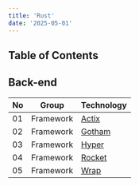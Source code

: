 ```yaml
---
title: 'Rust'
date: '2025-05-01'
---
```


## Table of Contents

## Back-end

| No  | Group     | Technology                                  |
| --- | --------- | ------------------------------------------- |
| 01  | Framework | [Actix](https://actix.rs/)                  |
| 02  | Framework | [Gotham](https://gotham.rs/)                |
| 03  | Framework | [Hyper](https://hyper.rs/)                  |
| 04  | Framework | [Rocket](https://rocket.rs/)                |
| 05  | Framework | [Wrap](https://github.com/seanmonstar/warp) |
